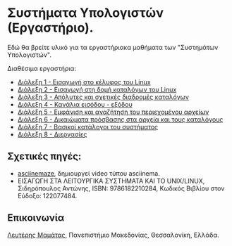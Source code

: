 # Συστήματα Υπολογιστών (Εργαστήριο).

Εδώ θα βρείτε υλικό για τα εργαστήριακα μαθήματα των "Συστημάτων Υπολογιστών".

Διαθέσιμα εργαστήρια:
- [Διάλεξη 1 - Εισαγωγή στο κέλυφος του Linux](lab1)
- [Διάλεξη 2 - Εισαγωγή στη δομή καταλόγων του Linux](lab2)
- [Διάλεξη 3 - Απόλυτες και σχετικές διαδρομές καταλόγων](lab3)
- [Διάλεξη 4 - Κανάλια εισόδου - εξόδου](lab4)
- [Διάλεξη 5 - Εμφάνιση και αναζήτηση του περιεχομένου αρχείων](lab5)
- [Διάλεξη 6 - Δικαιώματα πρόσβασης στα αρχεία και τους καταλόγους](lab6)
- [Διάλεξη 7 - Βασικοί κατάλογοι του συστήματος](lab7)
- [Διάλεξη 8 - Διεργασίες](lab8)

## Σχετικές πηγές:
- [asciinemaze](https://github.com/swnuom/asciinemaze), δημιουργεί video τύπου  asciinema.
- ΕΙΣΑΓΩΓΗ ΣΤΑ ΛΕΙΤΟΥΡΓΙΚΑ ΣΥΣΤΗΜΑΤΑ ΚΑΙ ΤΟ UNIX/LINUX, Σιδηρόπουλος Αντώνης, ISBN: 9786182210284, Κωδικός Βιβλίου στον Εύδοξο: 122077484. 

## Επικοινωνία
[Λευτέρης Μαμάτας](https://sites.google.com/site/emamatas/), Πανεπιστήμιο Μακεδονίας, Θεσσαλονίκη, Ελλάδα.
